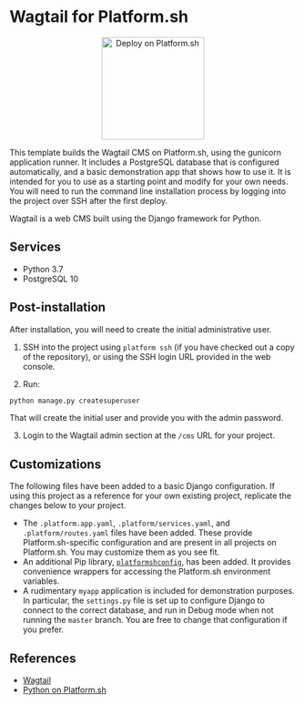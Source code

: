 # Wagtail for Platform.sh

<p align="center">
<a href="https://console.platform.sh/projects/create-project?template=https://raw.githubusercontent.com/platformsh/template-builder/master/templates/wagtail/.platform.template.yaml&utm_content=wagtail&utm_source=github&utm_medium=button&utm_campaign=deploy_on_platform">
    <img src="https://platform.sh/images/deploy/lg-blue.svg" alt="Deploy on Platform.sh" width="180px" />
</a>
</p>

This template builds the Wagtail CMS on Platform.sh, using the gunicorn application runner.  It includes a PostgreSQL database that is configured automatically, and a basic demonstration app that shows how to use it.  It is intended for you to use as a starting point and modify for your own needs.  You will need to run the command line installation process by logging into the project over SSH after the first deploy.

Wagtail is a web CMS built using the Django framework for Python.

## Services

* Python 3.7
* PostgreSQL 10

## Post-installation

After installation, you will need to create the initial administrative user.

1. SSH into the project using `platform ssh` (if you have checked out a copy of the repository), or using the SSH login URL provided in the web console.

2. Run:

```python
python manage.py createsuperuser
```

That will create the initial user and provide you with the admin password.

3. Login to the Wagtail admin section at the `/cms` URL for your project.

## Customizations

The following files have been added to a basic Django configuration.  If using this project as a reference for your own existing project, replicate the changes below to your project.

* The `.platform.app.yaml`, `.platform/services.yaml`, and `.platform/routes.yaml` files have been added.  These provide Platform.sh-specific configuration and are present in all projects on Platform.sh.  You may customize them as you see fit.
* An additional Pip library, [`platformshconfig`](https://github.com/platformsh/config-reader-python), has been added.  It provides convenience wrappers for accessing the Platform.sh environment variables.
* A rudimentary `myapp` application is included for demonstration purposes.  In particular, the `settings.py` file is set up to configure Django to connect to the correct database, and run in Debug mode when not running the `master` branch.  You are free to change that configuration if you prefer.

## References

* [Wagtail](https://wagtail.io/)
* [Python on Platform.sh](https://docs.platform.sh/languages/python.html)
